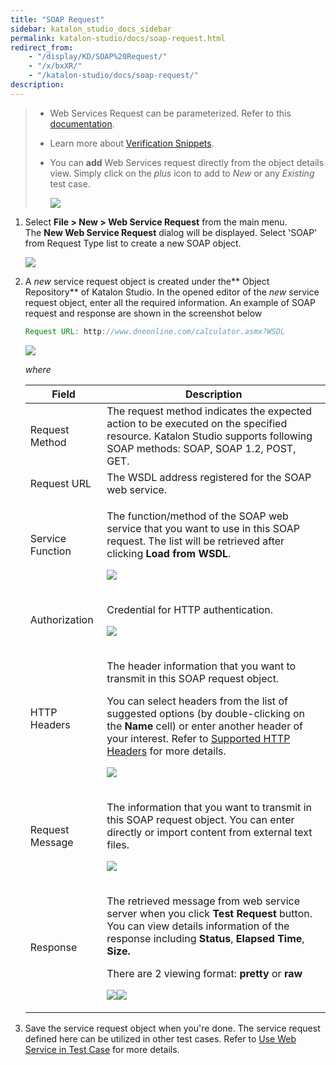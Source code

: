 ```yaml
---
title: "SOAP Request" 
sidebar: katalon_studio_docs_sidebar
permalink: katalon-studio/docs/soap-request.html 
redirect_from:
    - "/display/KD/SOAP%20Request/"
    - "/x/bxXR/"
    - "/katalon-studio/docs/soap-request/"
description: 
---
```

> *   Web Services Request can be parameterized. Refer to this [documentation](/x/egLR).
> *   Learn more about [Verification Snippets](/x/EwjR).
> *   You can **add** Web Services request directly from the object details view. Simply click on the _plus_ icon to add to _New_ or any _Existing_ test case.
>     
>     ![](../../images/katalon-studio/docs/soap-request/Screen-Shot-2018-09-20-at-5.06.42-PM.png)
>     

1.  Select **File > New > Web Service Request** from the main menu. The **New Web Service Request** dialog will be displayed. Select 'SOAP' from Request Type list to create a new SOAP object.  
      
    ![](../../images/katalon-studio/docs/soap-request/image2018-9-5-143A213A46.png)  
      
    
2.  A _new_ service request object is created under the** Object Repository** of Katalon Studio. In the opened editor of the _new_ service request object, enter all the required information. An example of SOAP request and response are shown in the screenshot below
    
    ```groovy
    Request URL: http://www.dneonline.com/calculator.asmx?WSDL
    ```
    
      
    ![](../../images/katalon-studio/docs/soap-request/Screen-Shot-2018-09-21-at-1.13.00-PM.png)
    
    _where_
    
    <table><thead><tr><th>Field</th><th>Description</th></tr></thead><tbody><tr><td>Request Method</td><td>The request method indicates the expected action to be executed on the specified resource. Katalon Studio supports following SOAP methods: SOAP, SOAP 1.2, POST, GET.</td></tr><tr><td>Request URL</td><td>The WSDL address registered for the SOAP web service.</td></tr><tr><td>Service Function</td><td><p>The function/method of the SOAP web service that you want to use in this SOAP request. The list will be retrieved after clicking&nbsp;<strong>Load from WSDL</strong>.</p><p><img src="../../images/katalon-studio/docs/soap-request/image2018-9-5-163A493A12.png"></p></td></tr><tr><td>Authorization</td><td><p>Credential for HTTP authentication.</p><p><img src="../../images/katalon-studio/docs/soap-request/image2018-9-5-143A213A10.png"></p></td></tr><tr><td>HTTP Headers</td><td><p>The header information that you want to transmit in this SOAP request object.</p><p>You can select headers from the list of suggested options (by double-clicking on the&nbsp;<strong>Name</strong>&nbsp;cell) or enter another header of your interest. Refer to&nbsp;<a class="external-link" href="https://developer.mozilla.org/en-US/docs/Web/HTTP/Headers" rel="nofollow">Supported HTTP Headers</a>&nbsp;for more details.</p><p><img src="../../images/katalon-studio/docs/soap-request/image2018-9-5-143A213A24.png"></p></td></tr><tr><td>Request Message</td><td><p>The information that you want to transmit in this SOAP request object.&nbsp;You can enter directly or import content from external text files.&nbsp;</p><p><img src="../../images/katalon-studio/docs/soap-request/image2018-9-5-163A493A25.png"></p></td></tr><tr><td>Response</td><td><p>The retrieved message from web service server when you click&nbsp;<strong>Test Request </strong>button. You can view details information of the response including <strong>Status</strong>, <strong>Elapsed Time</strong>, <strong>Size.</strong></p><p>There are 2 viewing format: <strong>pretty</strong> or <strong>raw</strong></p><p><img src="../../images/katalon-studio/docs/soap-request/image2018-9-5-163A503A39.png"><img src="../../images/katalon-studio/docs/soap-request/image2018-9-5-163A503A6.png"></p></td></tr></tbody></table>
    
3.  Save the service request object when you're done. The service request defined here can be utilized in other test cases. Refer to [Use Web Service in Test Case](/display/KD/Using+Web+Services+in+a+Test+Case) for more details.